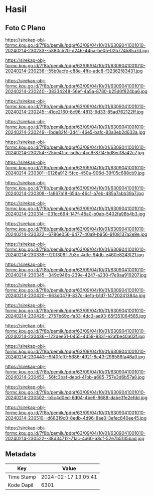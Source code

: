 # Hasil

## Foto C Plano

https://sirekap-obj-formc.kpu.go.id/7f8b/pemilu/pdpr/63/09/04/10/01/6309041001010-20240214-230233--5380c520-d246-445a-be05-02b774585a7d.jpg

https://sirekap-obj-formc.kpu.go.id/7f8b/pemilu/pdpr/63/09/04/10/01/6309041001010-20240214-230236--55b0acfe-c88e-4ffe-adc8-f32362f83431.jpg

https://sirekap-obj-formc.kpu.go.id/7f8b/pemilu/pdpr/63/09/04/10/01/6309041001010-20240214-230240--38334248-56ef-4a5a-8780-b25d0f824ba6.jpg

https://sirekap-obj-formc.kpu.go.id/7f8b/pemilu/pdpr/63/09/04/10/01/6309041001010-20240214-230245--41ce2160-8c96-4813-9d33-85ad762122ff.jpg

https://sirekap-obj-formc.kpu.go.id/7f8b/pemilu/pdpr/63/09/04/10/01/6309041001010-20240214-230249--1bde82f4-3d41-46e5-bafc-83a3eb2d633a.jpg

https://sirekap-obj-formc.kpu.go.id/7f8b/pemilu/pdpr/63/09/04/10/01/6309041001010-20240214-230254--25be41cc-5d5a-4cc9-87f4-5d8ec18a42c7.jpg

https://sirekap-obj-formc.kpu.go.id/7f8b/pemilu/pdpr/63/09/04/10/01/6309041001010-20240214-230301--0126a912-5fcc-450a-906d-39f05c688cb9.jpg

https://sirekap-obj-formc.kpu.go.id/7f8b/pemilu/pdpr/63/09/04/10/01/6309041001010-20240214-230308--1a867a18-65da-46c1-a7eb-485a7abb39a7.jpg

https://sirekap-obj-formc.kpu.go.id/7f8b/pemilu/pdpr/63/09/04/10/01/6309041001010-20240214-230314--031cc694-147f-45a0-b0ab-5402fa98b4b3.jpg

https://sirekap-obj-formc.kpu.go.id/7f8b/pemilu/pdpr/63/09/04/10/01/6309041001010-20240214-230322--6786e056-6477-40a9-b956-9108137a2e9e.jpg

https://sirekap-obj-formc.kpu.go.id/7f8b/pemilu/pdpr/63/09/04/10/01/6309041001010-20240214-230339--f20f309f-7b3c-4dfe-94db-e460e8243f21.jpg

https://sirekap-obj-formc.kpu.go.id/7f8b/pemilu/pdpr/63/09/04/10/01/6309041001010-20240214-230345--349c946b-239e-4247-a230-f7e9aa919207.jpg

https://sirekap-obj-formc.kpu.go.id/7f8b/pemilu/pdpr/63/09/04/10/01/6309041001010-20240214-230420--663d0479-837c-4e1b-b1d7-f4720241384a.jpg

https://sirekap-obj-formc.kpu.go.id/7f8b/pemilu/pdpr/63/09/04/10/01/6309041001010-20240214-230429--2757b69c-fa33-4dc3-ae93-65f351064585.jpg

https://sirekap-obj-formc.kpu.go.id/7f8b/pemilu/pdpr/63/09/04/10/01/6309041001010-20240214-230436--122dee51-0455-4d59-9331-e2afbe40a03f.jpg

https://sirekap-obj-formc.kpu.go.id/7f8b/pemilu/pdpr/63/09/04/10/01/6309041001010-20240214-230443--9f40fcf0-5686-4921-8c43-298586fa46a0.jpg

https://sirekap-obj-formc.kpu.go.id/7f8b/pemilu/pdpr/63/09/04/10/01/6309041001010-20240214-230453--56fc3baf-debd-41bb-a685-757e3d6b57a8.jpg

https://sirekap-obj-formc.kpu.go.id/7f8b/pemilu/pdpr/63/09/04/10/01/6309041001010-20240214-230502--b5c4d0ed-6d04-4be6-8688-dabe3fe2efdd.jpg

https://sirekap-obj-formc.kpu.go.id/7f8b/pemilu/pdpr/63/09/04/10/01/6309041001010-20240214-230510--d68319c0-8edb-4d96-8ae0-3efec840ee45.jpg

https://sirekap-obj-formc.kpu.go.id/7f8b/pemilu/pdpr/63/09/04/10/01/6309041001010-20240214-230522--38d34712-71ac-4a60-a8cf-52e7b5135bad.jpg


## Metadata

| Key        | Value               |
| ---------- | ------------------- |
| Time Stamp | 2024-02-17 13:05:41 |
| Kode Dapil | 6301                |



